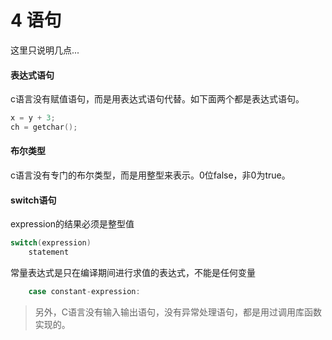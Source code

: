 # 4 语句

这里只说明几点...

#### 表达式语句

c语言没有赋值语句，而是用表达式语句代替。如下面两个都是表达式语句。

```c
x = y + 3;
ch = getchar();
```

#### 布尔类型

c语言没有专门的布尔类型，而是用整型来表示。0位false，非0为true。

#### switch语句

expression的结果必须是整型值

```c
switch(expression)
    statement
```

常量表达式是只在编译期间进行求值的表达式，不能是任何变量

```c
    case constant-expression:
```

> 另外，C语言没有输入输出语句，没有异常处理语句，都是用过调用库函数实现的。
